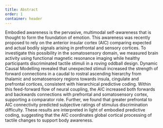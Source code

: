```yaml
---
title: Abstract
order: 1
container: header
---
```

Embodied awareness is the pervasive, multimodal self-awareness that is thought to form the foundation of emotion. This awareness was recently proposed to rely on the anterior insular cortex (AIC) comparing expected and actual bodily signals arising in prefrontal and sensory cortices. To investigate this possibility in the somatosensory domain, we measured brain activity using functional magnetic resonance imaging while healthy participants discriminated tactile stimuli in a roving oddball design. Dynamic Causal Modelling revealed that unexpected stimuli increased the strength of forward connections in a caudal to rostral ascending hierarchy from thalamic and somatosensory regions towards insula, cingulate and prefrontal cortices, consistent with hierarchical predictive coding. Within this feed-forward flow of neural coupling, the AIC increased both forwards and backwards connections with prefrontal and somatosensory cortex, supporting a comparator role. Further, we found that greater prefrontal to AIC connectivity predicted subjective ratings of stimulus discrimination difficulty. These results are interpreted in light of embodied predictive coding, suggesting that the AIC coordinates global cortical processing of tactile changes to support body awareness.
